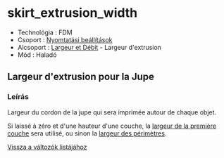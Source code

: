 # skirt\_extrusion\_width

* Technológia : FDM
* Csoport : [Nyomtatási beállítások](../../konfig/print_settings.md)
* Alcsoport : [Largeur et Débit](../../beallitasok/print_settings.md#largeur-et-débit) - Largeur d'extrusion
* Mód : Haladó

## Largeur d'extrusion pour la Jupe

### Leírás

Largeur du cordon de la jupe qui sera imprimée autour de chaque objet.

Si laissé à zéro et d'une hauteur d'une couche, la [largeur de la première couche](first_layer_extrusion_width.md) sera utilisé, ou sinon la [largeur des périmètres](perimeter_extrusion_width.md).

[Vissza a változók listájához](/)

